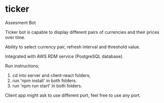 # ticker

Assesment Bot

Ticker bot is capable to display different pairs of currencies and their prices over time.

Ability to select currency pair, refresh interval and threshold value.

Integrated with AWS RDM service (PostgreSQL database).



Run instructions;
1. cd into server and client-react folders;
2. run 'npm install' in both folders.
3. run 'npm run start' in both folders.

Client app might ask to use different port, feel free to use any port.